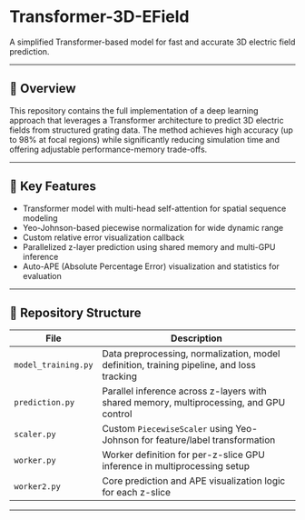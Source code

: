 # Transformer-3D-EField

A simplified Transformer-based model for fast and accurate 3D electric field prediction.

---

## 📌 Overview

This repository contains the full implementation of a deep learning approach that leverages a Transformer architecture to predict 3D electric fields from structured grating data. The method achieves high accuracy (up to 98% at focal regions) while significantly reducing simulation time and offering adjustable performance-memory trade-offs.

---

## 🧠 Key Features

- Transformer model with multi-head self-attention for spatial sequence modeling  
- Yeo-Johnson-based piecewise normalization for wide dynamic range  
- Custom relative error visualization callback  
- Parallelized z-layer prediction using shared memory and multi-GPU inference  
- Auto-APE (Absolute Percentage Error) visualization and statistics for evaluation

---

## 📁 Repository Structure

| File | Description |
|------|-------------|
| `model_training.py` | Data preprocessing, normalization, model definition, training pipeline, and loss tracking |
| `prediction.py`    | Parallel inference across z-layers with shared memory, multiprocessing, and GPU control |
| `scaler.py`        | Custom `PiecewiseScaler` using Yeo-Johnson for feature/label transformation |
| `worker.py`        | Worker definition for per-z-slice GPU inference in multiprocessing setup |
| `worker2.py`       | Core prediction and APE visualization logic for each z-slice |

---


